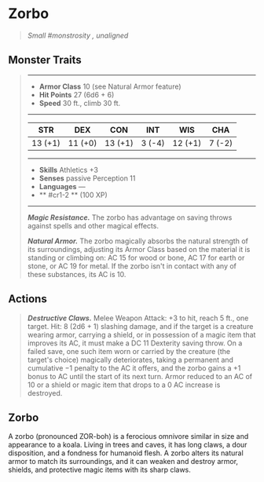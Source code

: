 # Zorbo
>*Small #monstrosity , unaligned*
## Monster Traits
>___
>- **Armor Class** 10 (see Natural Armor feature)
>- **Hit Points** 27 (6d6 + 6)
>- **Speed** 30 ft., climb 30 ft.
>___
>|STR|DEX|CON|INT|WIS|CHA|
>|:---:|:---:|:---:|:---:|:---:|:---:|
>|13 (+1)|11 (+0)|13 (+1)|3 (-4)|12 (+1)|7 (-2)|
>___
>- **Skills** Athletics +3
>- **Senses** passive Perception 11
>- **Languages** —
>- ** #cr1-2 ** (100 XP)
>___
>***Magic Resistance.*** The zorbo has advantage on saving throws against spells and other magical effects.  
>
>***Natural Armor.*** The zorbo magically absorbs the natural strength of its surroundings, adjusting its Armor Class based on the material it is standing or climbing on: AC 15 for wood or bone, AC 17 for earth or stone, or AC 19 for metal. If the zorbo isn't in contact with any of these substances, its AC is 10.  
>
## Actions
>***Destructive Claws.*** Melee Weapon Attack: +3 to hit, reach 5 ft., one target. Hit: 8 (2d6 + 1) slashing damage, and if the target is a creature wearing armor, carrying a shield, or in possession of a magic item that improves its AC, it must make a DC 11 Dexterity saving throw. On a failed save, one such item worn or carried by the creature (the target's choice) magically deteriorates, taking a permanent and cumulative −1 penalty to the AC it offers, and the zorbo gains a +1 bonus to AC until the start of its next turn. Armor reduced to an AC of 10 or a shield or magic item that drops to a 0 AC increase is destroyed.
## Zorbo
A zorbo (pronounced ZOR-boh) is a ferocious omnivore similar in size and appearance to a koala. Living in trees and caves, it has long claws, a dour disposition, and a fondness for humanoid flesh. A zorbo alters its natural armor to match its surroundings, and it can weaken and destroy armor, shields, and protective magic items with its sharp claws.